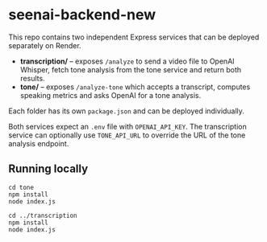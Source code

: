 # seenai-backend-new

This repo contains two independent Express services that can be deployed separately on Render.

- **transcription/** – exposes `/analyze` to send a video file to OpenAI Whisper, fetch tone analysis from the tone service and return both results.
- **tone/** – exposes `/analyze-tone` which accepts a transcript, computes speaking metrics and asks OpenAI for a tone analysis.

Each folder has its own `package.json` and can be deployed individually.

Both services expect an `.env` file with `OPENAI_API_KEY`. The transcription
service can optionally use `TONE_API_URL` to override the URL of the tone
analysis endpoint.

## Running locally

```
cd tone
npm install
node index.js

cd ../transcription
npm install
node index.js
```
